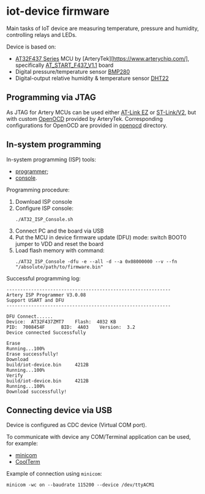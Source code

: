 # iot-device firmware

Main tasks of IoT device are measuring temperature, pressure and humidity, controlling relays and LEDs. 

Device is based on:
* [AT32F437 Series](https://www.arterychip.com/en/product/AT32F437.jsp) MCU by 
  [ArteryTek][https://www.arterychip.com/], specifically [AT_START_F437_V1.1](https://www.arterychip.com/download/AT-START/AT_START_F437_V1.1.zip)
  board
* Digital pressure/temperature sensor [BMP280](https://cdn-shop.adafruit.com/datasheets/BST-BMP280-DS001-11.pdf)
* Digital-output relative humidity & temperature sensor [DHT22](https://www.sparkfun.com/datasheets/Sensors/Temperature/DHT22.pdf)


## Programming via JTAG

As JTAG for Artery MCUs can be used either [AT-Link EZ](https://www.arterychip.com/download/TOOL/UM0004_AT-Link_User_Manual_EN_V2.1.1.pdf) 
or [ST-Link/V2](https://www.st.com/en/development-tools/st-link-v2.html), but with custom  [OpenOCD](https://github.com/ArteryTek/openocd) 
provided by ArteryTek. Corresponding configurations for OpenOCD are provided in [openocd](openocd) directory.


## In-system programming

In-system programming (ISP) tools:
* [programmer](https://www.arterytek.com/download/TOOL/Artery_ISP_Programmer_V2.0.11.zip);
* [console](https://www.arterychip.com/download/TOOL/Artery_ISP_Console_Linux-x86_64_V3.0.08.zip).

Programming procedure:
1. Download ISP console
1. Configure ISP console: 
   ```shell
   ./AT32_ISP_Console.sh
   ```
1. Connect PC and the board via USB
1. Put the MCU in device firmware update (DFU) mode: switch BOOT0 jumper to VDD and reset the board
1. Load flash memory with command:
   ```shell
   ./AT32_ISP_Console -dfu -e --all -d --a 0x08000000 --v --fn "/absolute/path/to/firmware.bin"
   ```

Successful programming log:

```shell
------------------------------------------------------------
Artery ISP Programmer V3.0.08
Support USART and DFU
------------------------------------------------------------

DFU Connect......
Device:  AT32F437ZMT7    Flash:  4032 KB
PID:  7008454F      BID:  4A03    Version:  3.2
Device connected Successfully

Erase
Running...100%
Erase successfully!
Download
build/iot-device.bin     4212B
Running...100%
Verify
build/iot-device.bin     4212B
Running...100%
Download successfully!
```


## Connecting device via USB

Device is configured as CDC device (Virtual COM port).

To communicate with device any COM/Terminal application can be used, for example:
* [minicom](https://help.ubuntu.com/community/Minicom)
* [CoolTerm](https://freeware.the-meiers.org/)

Example of connection using `minicom`:
```shell
minicom -wc on --baudrate 115200 --device /dev/ttyACM1
```
